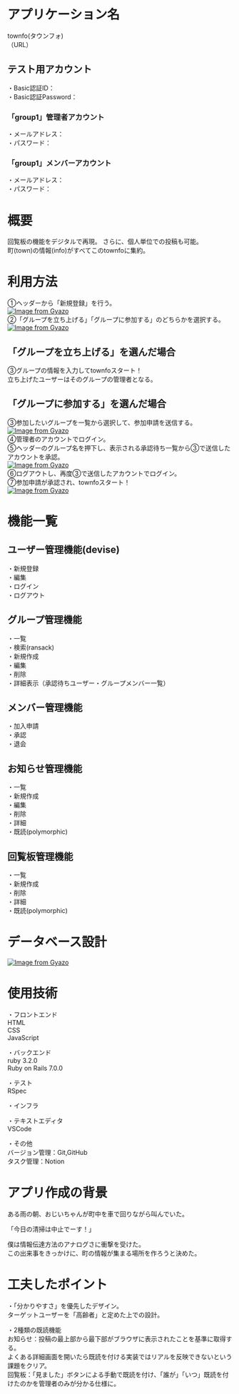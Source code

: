 # アプリケーション名
townfo(タウンフォ)  
（URL）

## テスト用アカウント
・Basic認証ID：  
・Basic認証Password：  
### 「group1」管理者アカウント
・メールアドレス：  
・パスワード：  
### 「group1」メンバーアカウント
・メールアドレス：  
・パスワード：  

# 概要
回覧板の機能をデジタルで再現。
さらに、個人単位での投稿も可能。  
町(town)の情報(info)がすべてこのtownfoに集約。

# 利用方法
①ヘッダーから「新規登録」を行う。  
[![Image from Gyazo](https://i.gyazo.com/00ac2122270dba2d93d5f57a2f182607.png)](https://gyazo.com/00ac2122270dba2d93d5f57a2f182607)  
②「グループを立ち上げる」「グループに参加する」のどちらかを選択する。  
[![Image from Gyazo](https://i.gyazo.com/4d29b1a523ae7a2dc471251f78926531.png)](https://gyazo.com/4d29b1a523ae7a2dc471251f78926531)  

## 「グループを立ち上げる」を選んだ場合
③グループの情報を入力してtownfoスタート！  
立ち上げたユーザーはそのグループの管理者となる。  
## 「グループに参加する」を選んだ場合
③参加したいグループを一覧から選択して、参加申請を送信する。  
[![Image from Gyazo](https://i.gyazo.com/dd792167edea6fb2ee88d6ae9ec6a296.png)](https://gyazo.com/dd792167edea6fb2ee88d6ae9ec6a296)  
④管理者のアカウントでログイン。  
⑤ヘッダーのグループ名を押下し、表示される承認待ち一覧から③で送信したアカウントを承認。  
[![Image from Gyazo](https://i.gyazo.com/b23f749726260f08c64170c29905ea39.png)](https://gyazo.com/b23f749726260f08c64170c29905ea39)  
⑥ログアウトし、再度③で送信したアカウントでログイン。  
⑦参加申請が承認され、townfoスタート！  
[![Image from Gyazo](https://i.gyazo.com/4335df362151b7b0385635090d5e777b.png)](https://gyazo.com/4335df362151b7b0385635090d5e777b)

# 機能一覧
## ユーザー管理機能(devise)
・新規登録  
・編集  
・ログイン  
・ログアウト  
## グループ管理機能
・一覧  
・検索(ransack)  
・新規作成  
・編集  
・削除  
・詳細表示（承認待ちユーザー・グループメンバー一覧）  
## メンバー管理機能
・加入申請  
・承認  
・退会  
## お知らせ管理機能
・一覧  
・新規作成  
・編集  
・削除  
・詳細  
・既読(polymorphic)  
## 回覧板管理機能
・一覧  
・新規作成  
・削除  
・詳細  
・既読(polymorphic)  

# データベース設計
[![Image from Gyazo](https://i.gyazo.com/a2e23cfff69f1abc4202cf979909acdf.png)](https://gyazo.com/a2e23cfff69f1abc4202cf979909acdf)

# 使用技術
・フロントエンド  
HTML  
CSS  
JavaScript

・バックエンド  
ruby 3.2.0  
Ruby on Rails 7.0.0

・テスト  
RSpec

・インフラ  

・テキストエディタ  
VSCode

・その他  
バージョン管理：Git,GitHub  
タスク管理：Notion  

# アプリ作成の背景
ある雨の朝、おじいちゃんが町中を車で回りながら叫んでいた。

「今日の清掃は中止でーす！」

僕は情報伝達方法のアナログさに衝撃を受けた。  
この出来事をきっかけに、町の情報が集まる場所を作ろうと決めた。

# 工夫したポイント
・「分かりやすさ」を優先したデザイン。  
ターゲットユーザーを「高齢者」と定めた上での設計。  

・2種類の既読機能  
お知らせ：投稿の最上部から最下部がブラウザに表示されたことを基準に取得する。  
          よくある詳細画面を開いたら既読を付ける実装ではリアルを反映できないという課題をクリア。  
回覧板：「見ました」ボタンによる手動で既読を付け、「誰が」「いつ」既読を付けたのかを管理者のみが分かる仕様に。
